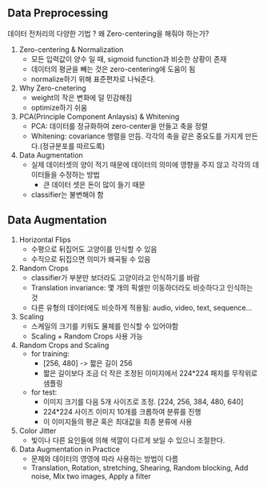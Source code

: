 ## Data Preprocessing

데이터 전처리의 다양한 기법
? 왜 Zero-centering을 해줘야 하는가?

1. Zero-centering & Normalization
   - 모든 입력값이 양수 일 때, sigmoid function과 비슷한 상황이 존재
   - 데이터의 평균을 빼는 것은 zero-centering에 도움이 됨
   - normalize하기 위해 표준편차로 나눠준다.
2. Why Zero-cnetering
   - weight의 작은 변화에 덜 민감해짐
   - optimize하기 쉬움
3. PCA(Principle Component Anlaysis) & Whitening
   - PCA: 데이터를 정규화하여 zero-center을 만들고 축을 정렬
   - Whitening: covariance 행렬을 만듬. 각각의 축을 같은 중요도를 가지게 만든다.(정규분포를 따르도록)
4. Data Augmentation
   - 실제 데이터셋의 양이 적기 때문에 데이터의 의미에 영향을 주지 않고 각각의 데이터들을 수정하는 방법
     - 큰 데이터 셋은 돈이 많이 들기 때문
   - classifier는 불변해야 함

## Data Augmentation

1. Horizontal Flips
   - 수평으로 뒤집어도 고양이를 인식할 수 있음
   - 수직으로 뒤집으면 의미가 왜곡될 수 있음
2. Random Crops
   - classifier가 부분만 보더라도 고양이라고 인식하기를 바람
   - Translation invariance: 몇 개의 픽셀만 이동하더라도 비슷하다고 인식하는 것
   - 다른 유형의 데이터에도 비슷하게 적용됨: audio, video, text, sequence...
3. Scaling
   - 스케일의 크기를 키워도 물체를 인식할 수 있어야함
   - Scaling + Random Crops 사용 가능
4. Random Crops and Scaling
   - for training:
     - [256, 480] -> 짧은 길이 256
     - 짧은 길이보다 조금 더 작은 조정된 이미지에서 224\*224 패치를 무작위로 샘플링
   - for test:
     - 이미지 크기를 다음 5개 사이즈로 조정. [224, 256, 384, 480, 640]
     - 224\*224 사이즈 이미지 10개를 크롭하여 분류를 진행
     - 이 이미지들의 평균 혹은 최대값을 최종 분류에 사용
5. Color Jitter
   - 빛이나 다른 요인들에 의해 색깔이 다르게 보일 수 있으니 조절한다.
6. Data Augmentation in Practice
   - 문제와 데이터의 영영에 따라 사용하는 방법이 다름
   - Translation, Rotation, stretching, Shearing, Random blocking, Add noise, Mix two images, Apply a filter
